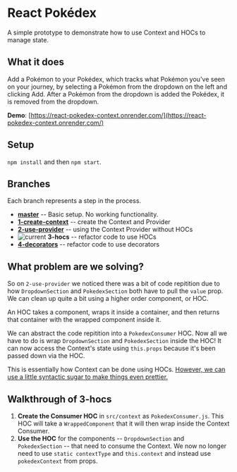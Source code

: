 # React Pokédex

A simple prototype to demonstrate how to use Context and HOCs to manage state.

## What it does

Add a Pokémon to your Pokédex, which tracks what Pokémon you've seen on your journey, by selecting a Pokémon from the dropdown on the left and clicking Add. After a Pokémon from the dropdown is added the Pokédex, it is removed from the dropdown.

**Demo**: [https://react-pokedex-context.onrender.com/](https://react-pokedex-context.onrender.com/)

## Setup

`npm install` and then `npm start`.

## Branches

Each branch represents a step in the process.

- **[master](https://github.com/siuangie91/react-pokedex/tree/master)** -- Basic setup. No working functionality.
- **[1-create-context](https://github.com/siuangie91/react-pokedex/tree/1-create-context)** -- create the Context and Provider
- **[2-use-provider](https://github.com/siuangie91/react-pokedex/tree/2-use-provider)** -- using the Context Provider without HOCs
- ![current](https://img.shields.io/badge/current-blue.svg) **3-hocs** -- refactor code to use HOCs
- **[4-decorators](https://github.com/siuangie91/react-pokedex/tree/4-decorators)** -- refactor code to use decorators

## What problem are we solving?

So on `2-use-provider` we noticed there was a bit of code repitition due to how `DropdownSection` and `PokedexSection` both have to pull the `value` prop. We can clean up quite a bit using a higher order component, or HOC.

An HOC takes a component, wraps it inside a container, and then returns that container with the wrapped component inside it.

We can abstract the code repitition into a `PokedexConsumer` HOC. Now all we have to do is wrap `DropdownSection` and `PokedexSection` inside the HOC! It can now access the Context's state using `this.props` because it's been passed down via the HOC.

This is essentially how Context can be done using HOCs. [However, we can use a little syntactic sugar to make things even prettier.](https://github.com/siuangie91/react-pokedex/tree/4-decorators)

## Walkthrough of 3-hocs

1. **Create the Consumer HOC** in `src/context` as `PokedexConsumer.js`. This HOC will take a `WrappedComponent` that it will then wrap inside the Context Consumer.
2. **Use the HOC** for the components -- `DropdownSection` and `PokedexSection` -- that need to consume the Context. We now no longer need to use `static contextType` and `this.context` and instead use `pokedexContext` from props.

